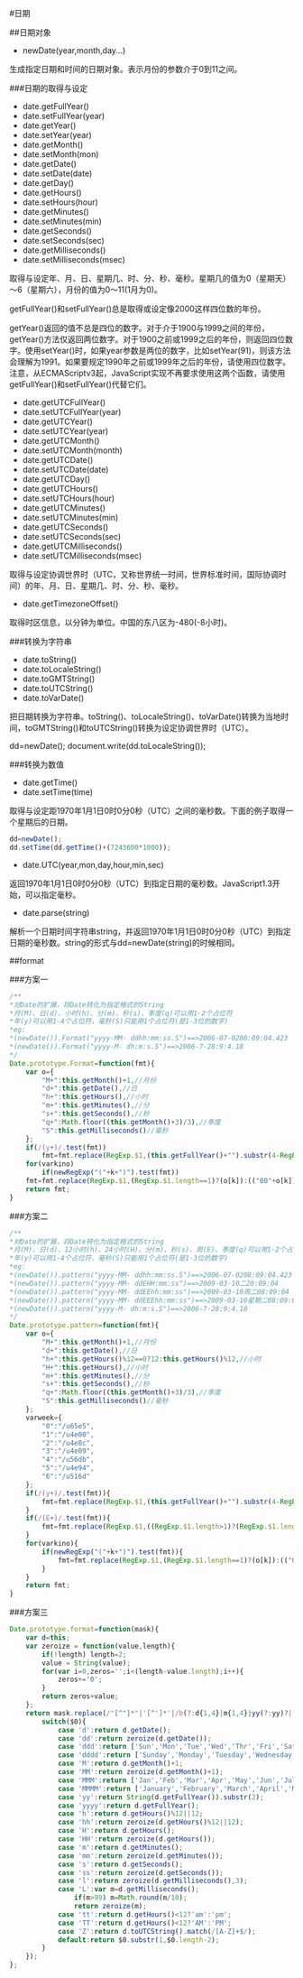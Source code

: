 #日期

##日期对象

- newDate(year,month,day...)

生成指定日期和时间的日期对象。表示月份的参数介于0到11之间。

###日期的取得与设定

- date.getFullYear()
- date.setFullYear(year)
- date.getYear()
- date.setYear(year)
- date.getMonth()
- date.setMonth(mon)
- date.getDate()
- date.setDate(date)
- date.getDay()
- date.getHours()
- date.setHours(hour)
- date.getMinutes()
- date.setMinutes(min)
- date.getSeconds()
- date.setSeconds(sec)
- date.getMilliseconds()
- date.setMilliseconds(msec)

取得与设定年、月、日、星期几、时、分、秒、毫秒。星期几的值为0（星期天）～6（星期六），月份的值为0～11(1月为0)。

getFullYear()和setFullYear()总是取得或设定像2000这样四位数的年份。

getYear()返回的值不总是四位的数字。对于介于1900与1999之间的年份，getYear()方法仅返回两位数字。对于1900之前或1999之后的年份，则返回四位数字。使用setYear()时，如果year参数是两位的数字，比如setYear(91)，则该方法会理解为1991。如果要规定1990年之前或1999年之后的年份，请使用四位数字。注意，从ECMAScriptv3起，JavaScript实现不再要求使用这两个函数，请使用getFullYear()和setFullYear()代替它们。

- date.getUTCFullYear()
- date.setUTCFullYear(year)
- date.getUTCYear()
- date.setUTCYear(year)
- date.getUTCMonth()
- date.setUTCMonth(month)
- date.getUTCDate()
- date.setUTCDate(date)
- date.getUTCDay()
- date.getUTCHours()
- date.setUTCHours(hour)
- date.getUTCMinutes()
- date.setUTCMinutes(min)
- date.getUTCSeconds()
- date.setUTCSeconds(sec)
- date.getUTCMilliseconds()
- date.setUTCMilliseconds(msec)

取得与设定协调世界时（UTC，又称世界统一时间，世界标准时间，国际协调时间）的年、月、日、星期几、时、分、秒、毫秒。

- date.getTimezoneOffset()

取得时区信息，以分钟为单位。中国的东八区为-480(-8小时)。

###转换为字符串

- date.toString()
- date.toLocaleString()
- date.toGMTString()
- date.toUTCString()
- date.toVarDate()

把日期转换为字符串。toString()、toLocaleString()、toVarDate()转换为当地时间，toGMTString()和toUTCString()转换为设定协调世界时（UTC）。

dd=newDate();
document.write(dd.toLocaleString());

###转换为数值

- date.getTime()
- date.setTime(time)

取得与设定距1970年1月1日0时0分0秒（UTC）之间的毫秒数。下面的例子取得一个星期后的日期。

```js
dd=newDate();
dd.setTime(dd.getTime()+(7243600*1000));
```

- date.UTC(year,mon,day,hour,min,sec)

返回1970年1月1日0时0分0秒（UTC）到指定日期的毫秒数。JavaScript1.3开始，可以指定毫秒。

- date.parse(string)

解析一个日期时间字符串string，并返回1970年1月1日0时0分0秒（UTC）到指定日期的毫秒数。string的形式与dd=newDate(string)的时候相同。

##format

###方案一

```js
/**
*对Date的扩展，将Date转化为指定格式的String
*月(M)、日(d)、小时(h)、分(m)、秒(s)、季度(q)可以用1-2个占位符
*年(y)可以用1-4个占位符，毫秒(S)只能用1个占位符(是1-3位的数字)
*eg:
*(newDate()).Format("yyyy-MM- ddhh:mm:ss.S")==>2006-07-0208:09:04.423
*(newDate()).Format("yyyy-M- dh:m:s.S")==>2006-7-28:9:4.18
*/
Date.prototype.Format=function(fmt){
	var o={
		"M+":this.getMonth()+1,//月份
		"d+":this.getDate(),//日
		"h+":this.getHours(),//小时
		"m+":this.getMinutes(),//分
		"s+":this.getSeconds(),//秒
		"q+":Math.floor((this.getMonth()+3)/3),//季度
		"S":this.getMilliseconds()//毫秒
	};
	if(/(y+)/.test(fmt))
		fmt=fmt.replace(RegExp.$1,(this.getFullYear()+"").substr(4-RegExp.$1.length));
	for(varkino)
		if(newRegExp("("+k+")").test(fmt))
	fmt=fmt.replace(RegExp.$1,(RegExp.$1.length==1)?(o[k]):(("00"+o[k]).substr((""+o[k]).length)));
	return fmt;
}
```

###方案二

```js
/**
*对Date的扩展，将Date转化为指定格式的String
*月(M)、日(d)、12小时(h)、24小时(H)、分(m)、秒(s)、周(E)、季度(q)可以用1-2个占位符
*年(y)可以用1-4个占位符，毫秒(S)只能用1个占位符(是1-3位的数字)
*eg:
*(newDate()).pattern("yyyy-MM- ddhh:mm:ss.S")==>2006-07-0208:09:04.423
*(newDate()).pattern("yyyy-MM- ddEHH:mm:ss")==>2009-03-10二20:09:04
*(newDate()).pattern("yyyy-MM- ddEEhh:mm:ss")==>2009-03-10周二08:09:04
*(newDate()).pattern("yyyy-MM- ddEEEhh:mm:ss")==>2009-03-10星期二08:09:04
*(newDate()).pattern("yyyy-M- dh:m:s.S")==>2006-7-28:9:4.18
*/
Date.prototype.pattern=function(fmt){
	var o={
		"M+":this.getMonth()+1,//月份
		"d+":this.getDate(),//日
		"h+":this.getHours()%12==0?12:this.getHours()%12,//小时
		"H+":this.getHours(),//小时
		"m+":this.getMinutes(),//分
		"s+":this.getSeconds(),//秒
		"q+":Math.floor((this.getMonth()+3)/3),//季度
		"S":this.getMilliseconds()//毫秒
	};
	varweek={
		"0":"/u65e5",
		"1":"/u4e00",
		"2":"/u4e8c",
		"3":"/u4e09",
		"4":"/u56db",
		"5":"/u4e94",
		"6":"/u516d"
	};
	if(/(y+)/.test(fmt)){
		fmt=fmt.replace(RegExp.$1,(this.getFullYear()+"").substr(4-RegExp.$1.length));
	}
	if(/(E+)/.test(fmt)){
		fmt=fmt.replace(RegExp.$1,((RegExp.$1.length>1)?(RegExp.$1.length>2?"/u661f/u671f":"/u5468"):"")+week[this.getDay()+""]);
	}
	for(varkino){
		if(newRegExp("("+k+")").test(fmt)){
			fmt=fmt.replace(RegExp.$1,(RegExp.$1.length==1)?(o[k]):(("00"+o[k]).substr((""+o[k]).length)));
		}
	}
	return fmt;
}
```

###方案三

```js
Date.prototype.format=function(mask){
	var d=this;
	var zeroize = function(value,length){
		if(!length) length=2;
		value = String(value);
		for(var i=0,zeros='';i<(length-value.length);i++){
			zeros+='0';
		}
		return zeros+value;
	};
	return mask.replace(/"[^"]*"|'[^']*'|/b(?:d{1,4}|m{1,4}|yy(?:yy)?|([hHMstT])/1?|[lLZ])/b/g,function($0){
		switch($0){
			case 'd':return d.getDate();
			case 'dd':return zeroize(d.getDate());
			case 'ddd':return ['Sun','Mon','Tue','Wed','Thr','Fri','Sat'][d.getDay()];
			case 'dddd':return ['Sunday','Monday','Tuesday','Wednesday','Thursday','Friday','Saturday'][d.getDay()];
			case 'M':return d.getMonth()+1;
			case 'MM':return zeroize(d.getMonth()+1);
			case 'MMM':return ['Jan','Feb','Mar','Apr','May','Jun','Jul','Aug','Sep','Oct','Nov','Dec'][d.getMonth()];
			case 'MMMM':return ['January','February','March','April','May','June','July','August','September','October','November','December'][d.getMonth()];
			case 'yy':return String(d.getFullYear()).substr(2);
			case 'yyyy':return d.getFullYear();
			case 'h':return d.getHours()%12||12;
			case 'hh':return zeroize(d.getHours()%12||12);
			case 'H':return d.getHours();
			case 'HH':return zeroize(d.getHours());
			case 'm':return d.getMinutes();
			case 'mm':return zeroize(d.getMinutes());
			case 's':return d.getSeconds();
			case 'ss':return zeroize(d.getSeconds());
			case 'l':return zeroize(d.getMilliseconds(),3);
			case 'L':var m=d.getMilliseconds();
				if(m>99) m=Math.round(m/10);
				return zeroize(m);
			case 'tt':return d.getHours()<12?'am':'pm';
			case 'TT':return d.getHours()<12?'AM':'PM';
			case 'Z':return d.toUTCString().match(/[A-Z]+$/);
			default:return $0.substr(1,$0.length-2);
		}
	});
};
```